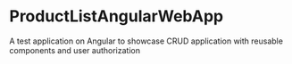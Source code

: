# ProductListAngularWebApp
A test application on Angular to showcase CRUD application with reusable components and user authorization 
